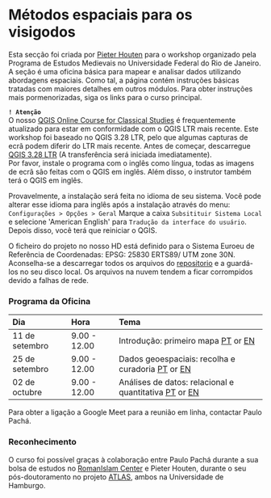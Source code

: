 # Métodos espaciais para os visigodos

Esta secção foi criada por [Pieter Houten](https://github.com/PHAHouten) para o workshop organizado pela Programa de Estudos Medievais no Universidade Federal do Rio de Janeiro. A seção é uma oficina básica para mapear e analisar dados utilizando abordagens espaciais. Como tal, a página contém instruções básicas tratadas com maiores detalhes em outros módulos. Para obter instruções mais pormenorizadas, siga os links para o curso principal.

**``! Atenção``** <br>
O nosso [QGIS Online Course for Classical Studies](https://github.com/Toletum-Network/QGIS_Classical_Studies#qgis-online-course-for-classical-studies) é frequentemente atualizado para estar em conformidade com o QGIS LTR mais recente. Este workshop foi baseado no QGIS 3.28 LTR, pelo que algumas capturas de ecrã podem diferir do LTR mais recente. Antes de começar, descarregue [QGIS 3.28 LTR](https://qgis.org/downloads/QGIS-OSGeo4W-3.28.8-1.msi) (A transferência será iniciada imediatamente).<br>
Por favor, instale o programa com o inglês como língua, todas as imagens de ecrã são feitas com o QGIS em inglês. Além disso, o instrutor também terá o QGIS em inglês.

Provavelmente, a instalação será feita no idioma de seu sistema. Você pode alterar esse idioma para inglês após a instalação através do menu:
`Configurações > Opções > Geral`
Marque a caixa `Subsitituir Sistema Local` e selecione 'American English' para `Tradução da interface do usuário`. Depois disso, você terá que reiniciar o QGIS.

O ficheiro do projeto no nosso HD está definido para o Sistema Euroeu de Referência de Coordenadas: EPSG: 25830 ERTS89/ UTM zone 30N.
Aconselha-se a descarregar todos os arquivos do [repositorio](https://github.com/Toletum-Network/QGIS_Classical_Studies/tree/94ddc5d45071eec5c3c63dafd8a7908edc798ed2/M%C3%A9todos_espaciais_para_os_visigodos/Data) e a guardá-los no seu disco local. Os arquivos na nuvem tendem a ficar corrompidos devido a falhas de rede.

### Programa da Oficina

| **Dia**         | **Hora**     | Tema |
|:--------------|:-----------|:------------|
| 11 de setembro | 9.00 - 12.00 | Introdução: primeiro mapa [PT](https://github.com/Toletum-Network/QGIS_Classical_Studies/blob/master/M%C3%A9todos_espaciais_para_os_visigodos/1.%20Introdu%C3%A7%C3%A3o_PT.md) or [EN](https://github.com/Toletum-Network/QGIS_Classical_Studies/blob/master/M%C3%A9todos_espaciais_para_os_visigodos/1.%20Introdu%C3%A7%C3%A3o_EN.md) |
| 25 de setembro | 9.00 - 12.00 | Dados geoespaciais: recolha e curadoria [PT](https://github.com/Toletum-Network/QGIS_Classical_Studies/blob/master/M%C3%A9todos_espaciais_para_os_visigodos/2.%20Dados_geoespaciais_PT.md) or [EN](https://github.com/Toletum-Network/QGIS_Classical_Studies/blob/master/M%C3%A9todos_espaciais_para_os_visigodos/2.%20Dados_geoespaciais_EN.md#dados-geoespaciais-recolha-e-curadoria) |
| 02 de octubre | 9.00 - 12.00 | Análises de datos: relacional e quantitativa [PT](https://github.com/Toletum-Network/QGIS_Classical_Studies/blob/master/M%C3%A9todos_espaciais_para_os_visigodos/3.%20An%C3%A1lises_de_datos_PT.md) or [EN](https://github.com/Toletum-Network/QGIS_Classical_Studies/blob/master/M%C3%A9todos_espaciais_para_os_visigodos/3.%20An%C3%A1lises_de_datos_EN.md)  |

Para obter a ligação a Google Meet para a reunião em linha, contactar Paulo Pachá.

### Reconhecimento
O curso foi possível graças à colaboração entre Paulo Pachá durante a sua bolsa de estudos no [RomanIslam Center](https://www.romanislam.uni-hamburg.de/) e Pieter Houten, durante o seu pós-doutoramento no projeto [ATLAS](http://atlas-cities.com/), ambos na Universidade de Hamburgo.

